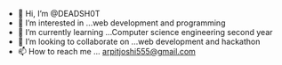 - 👋 Hi, I’m @DEADSH0T
- 👀 I’m interested in ...web development and programming
- 🌱 I’m currently learning ...Computer science engineering second year
- 💞️ I’m looking to collaborate on ...web development and hackathon
- 📫 How to reach me ... arpitjoshi555@gmail.com

<!---
DEADAH0T/DEADAH0T is a ✨ special ✨ repository because its `README.md` (this file) appears on your GitHub profile.
You can click the Preview link to take a look at your changes.
--->
